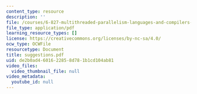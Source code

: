 ```yaml
---
content_type: resource
description: ''
file: /courses/6-827-multithreaded-parallelism-languages-and-compilers-fall-2002/de2b0ad4601622858d781b1cd104ab81_suggestions.pdf
file_type: application/pdf
learning_resource_types: []
license: https://creativecommons.org/licenses/by-nc-sa/4.0/
ocw_type: OCWFile
resourcetype: Document
title: suggestions.pdf
uid: de2b0ad4-6016-2285-8d78-1b1cd104ab81
video_files:
  video_thumbnail_file: null
video_metadata:
  youtube_id: null
---
```

